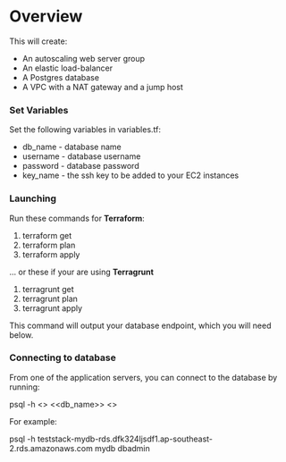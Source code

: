# Overview

This will create:

 * An autoscaling web server group
 * An elastic load-balancer
 * A Postgres database
 * A VPC with a NAT gateway and a jump host

### Set Variables

Set the following variables in variables.tf:

 * db_name - database name
 * username - database username
 * password - database password
 * key_name - the ssh key to be added to your EC2 instances

### Launching

Run these commands for **Terraform**:

1. terraform get
2. terraform plan
3. terraform apply

... or these if your are using **Terragrunt**

1. terragrunt get
2. terragrunt plan
3. terragrunt apply

This command will output your database endpoint, which you will need below.

### Connecting to database

From one of the application servers, you can connect to the database by running:

psql -h <<endpointname>> <<db_name>> <<username>>

For example:

psql -h teststack-mydb-rds.dfk324ljsdf1.ap-southeast-2.rds.amazonaws.com mydb dbadmin
